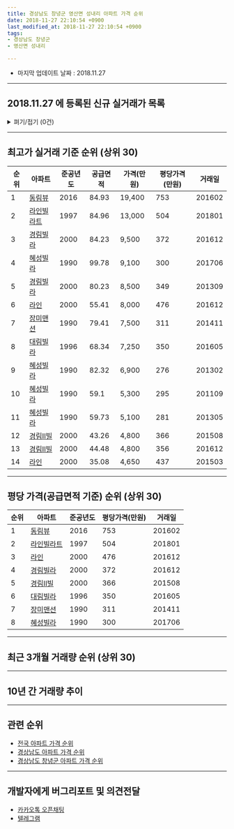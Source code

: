 ```yaml
---
title: 경상남도 창녕군 영산면 성내리 아파트 가격 순위
date: 2018-11-27 22:10:54 +0900
last_modified_at: 2018-11-27 22:10:54 +0900
tags:
- 경상남도 창녕군
- 영산면 성내리

---
```


* 마지막 업데이트 날짜 : 2018.11.27

---

## 2018.11.27 에 등록된 신규 실거래가 목록

<details>
<summary>펴기/접기 (0건)</summary>
<div markdown="1">

|아파트|준공년도|공급면적|가격(만원)|평당가격(만원)|거래일|
|---|---|---|---|---|---|
|없음||||||


</div>
</details>

---

## 최고가 실거래 기준 순위 (상위 30)


|순위|아파트|준공년도|공급면적|가격(만원)|평당가격(만원)|거래일|
|---|---|---|---|---|---|---|
|1|[동림뷰](https://search.naver.com/search.naver?query=%EA%B2%BD%EC%83%81%EB%82%A8%EB%8F%84+%EC%B0%BD%EB%85%95%EA%B5%B0+%EC%98%81%EC%82%B0%EB%A9%B4+%EC%84%B1%EB%82%B4%EB%A6%AC+%EB%8F%99%EB%A6%BC%EB%B7%B0)|2016|84.93|19,400|753|201602|
|2|[라인빌라트](https://search.naver.com/search.naver?query=%EA%B2%BD%EC%83%81%EB%82%A8%EB%8F%84+%EC%B0%BD%EB%85%95%EA%B5%B0+%EC%98%81%EC%82%B0%EB%A9%B4+%EC%84%B1%EB%82%B4%EB%A6%AC+%EB%9D%BC%EC%9D%B8%EB%B9%8C%EB%9D%BC%ED%8A%B8)|1997|84.96|13,000|504|201801|
|3|[경림빌라](https://search.naver.com/search.naver?query=%EA%B2%BD%EC%83%81%EB%82%A8%EB%8F%84+%EC%B0%BD%EB%85%95%EA%B5%B0+%EC%98%81%EC%82%B0%EB%A9%B4+%EC%84%B1%EB%82%B4%EB%A6%AC+%EA%B2%BD%EB%A6%BC%EB%B9%8C%EB%9D%BC)|2000|84.23|9,500|372|201612|
|4|[혜성빌라](https://search.naver.com/search.naver?query=%EA%B2%BD%EC%83%81%EB%82%A8%EB%8F%84+%EC%B0%BD%EB%85%95%EA%B5%B0+%EC%98%81%EC%82%B0%EB%A9%B4+%EC%84%B1%EB%82%B4%EB%A6%AC+%ED%98%9C%EC%84%B1%EB%B9%8C%EB%9D%BC)|1990|99.78|9,100|300|201706|
|5|[경림빌라](https://search.naver.com/search.naver?query=%EA%B2%BD%EC%83%81%EB%82%A8%EB%8F%84+%EC%B0%BD%EB%85%95%EA%B5%B0+%EC%98%81%EC%82%B0%EB%A9%B4+%EC%84%B1%EB%82%B4%EB%A6%AC+%EA%B2%BD%EB%A6%BC%EB%B9%8C%EB%9D%BC)|2000|80.23|8,500|349|201309|
|6|[라인](https://search.naver.com/search.naver?query=%EA%B2%BD%EC%83%81%EB%82%A8%EB%8F%84+%EC%B0%BD%EB%85%95%EA%B5%B0+%EC%98%81%EC%82%B0%EB%A9%B4+%EC%84%B1%EB%82%B4%EB%A6%AC+%EB%9D%BC%EC%9D%B8)|2000|55.41|8,000|476|201612|
|7|[장미맨션](https://search.naver.com/search.naver?query=%EA%B2%BD%EC%83%81%EB%82%A8%EB%8F%84+%EC%B0%BD%EB%85%95%EA%B5%B0+%EC%98%81%EC%82%B0%EB%A9%B4+%EC%84%B1%EB%82%B4%EB%A6%AC+%EC%9E%A5%EB%AF%B8%EB%A7%A8%EC%85%98)|1990|79.41|7,500|311|201411|
|8|[대림빌라](https://search.naver.com/search.naver?query=%EA%B2%BD%EC%83%81%EB%82%A8%EB%8F%84+%EC%B0%BD%EB%85%95%EA%B5%B0+%EC%98%81%EC%82%B0%EB%A9%B4+%EC%84%B1%EB%82%B4%EB%A6%AC+%EB%8C%80%EB%A6%BC%EB%B9%8C%EB%9D%BC)|1996|68.34|7,250|350|201605|
|9|[혜성빌라](https://search.naver.com/search.naver?query=%EA%B2%BD%EC%83%81%EB%82%A8%EB%8F%84+%EC%B0%BD%EB%85%95%EA%B5%B0+%EC%98%81%EC%82%B0%EB%A9%B4+%EC%84%B1%EB%82%B4%EB%A6%AC+%ED%98%9C%EC%84%B1%EB%B9%8C%EB%9D%BC)|1990|82.32|6,900|276|201302|
|10|[혜성빌라](https://search.naver.com/search.naver?query=%EA%B2%BD%EC%83%81%EB%82%A8%EB%8F%84+%EC%B0%BD%EB%85%95%EA%B5%B0+%EC%98%81%EC%82%B0%EB%A9%B4+%EC%84%B1%EB%82%B4%EB%A6%AC+%ED%98%9C%EC%84%B1%EB%B9%8C%EB%9D%BC)|1990|59.1|5,300|295|201109|
|11|[혜성빌라](https://search.naver.com/search.naver?query=%EA%B2%BD%EC%83%81%EB%82%A8%EB%8F%84+%EC%B0%BD%EB%85%95%EA%B5%B0+%EC%98%81%EC%82%B0%EB%A9%B4+%EC%84%B1%EB%82%B4%EB%A6%AC+%ED%98%9C%EC%84%B1%EB%B9%8C%EB%9D%BC)|1990|59.73|5,100|281|201305|
|12|[경림Ⅱ빌](https://search.naver.com/search.naver?query=%EA%B2%BD%EC%83%81%EB%82%A8%EB%8F%84+%EC%B0%BD%EB%85%95%EA%B5%B0+%EC%98%81%EC%82%B0%EB%A9%B4+%EC%84%B1%EB%82%B4%EB%A6%AC+%EA%B2%BD%EB%A6%BC%E2%85%A1%EB%B9%8C)|2000|43.26|4,800|366|201508|
|13|[경림Ⅱ빌](https://search.naver.com/search.naver?query=%EA%B2%BD%EC%83%81%EB%82%A8%EB%8F%84+%EC%B0%BD%EB%85%95%EA%B5%B0+%EC%98%81%EC%82%B0%EB%A9%B4+%EC%84%B1%EB%82%B4%EB%A6%AC+%EA%B2%BD%EB%A6%BC%E2%85%A1%EB%B9%8C)|2000|44.48|4,800|356|201612|
|14|[라인](https://search.naver.com/search.naver?query=%EA%B2%BD%EC%83%81%EB%82%A8%EB%8F%84+%EC%B0%BD%EB%85%95%EA%B5%B0+%EC%98%81%EC%82%B0%EB%A9%B4+%EC%84%B1%EB%82%B4%EB%A6%AC+%EB%9D%BC%EC%9D%B8)|2000|35.08|4,650|437|201503|


---

## 평당 가격(공급면적 기준) 순위 (상위 30)


|순위|아파트|준공년도|평당가격(만원)|거래일|
|---|---|---|---|---|
|1|[동림뷰](https://search.naver.com/search.naver?query=%EA%B2%BD%EC%83%81%EB%82%A8%EB%8F%84+%EC%B0%BD%EB%85%95%EA%B5%B0+%EC%98%81%EC%82%B0%EB%A9%B4+%EC%84%B1%EB%82%B4%EB%A6%AC+%EB%8F%99%EB%A6%BC%EB%B7%B0)|2016|753|201602|
|2|[라인빌라트](https://search.naver.com/search.naver?query=%EA%B2%BD%EC%83%81%EB%82%A8%EB%8F%84+%EC%B0%BD%EB%85%95%EA%B5%B0+%EC%98%81%EC%82%B0%EB%A9%B4+%EC%84%B1%EB%82%B4%EB%A6%AC+%EB%9D%BC%EC%9D%B8%EB%B9%8C%EB%9D%BC%ED%8A%B8)|1997|504|201801|
|3|[라인](https://search.naver.com/search.naver?query=%EA%B2%BD%EC%83%81%EB%82%A8%EB%8F%84+%EC%B0%BD%EB%85%95%EA%B5%B0+%EC%98%81%EC%82%B0%EB%A9%B4+%EC%84%B1%EB%82%B4%EB%A6%AC+%EB%9D%BC%EC%9D%B8)|2000|476|201612|
|4|[경림빌라](https://search.naver.com/search.naver?query=%EA%B2%BD%EC%83%81%EB%82%A8%EB%8F%84+%EC%B0%BD%EB%85%95%EA%B5%B0+%EC%98%81%EC%82%B0%EB%A9%B4+%EC%84%B1%EB%82%B4%EB%A6%AC+%EA%B2%BD%EB%A6%BC%EB%B9%8C%EB%9D%BC)|2000|372|201612|
|5|[경림Ⅱ빌](https://search.naver.com/search.naver?query=%EA%B2%BD%EC%83%81%EB%82%A8%EB%8F%84+%EC%B0%BD%EB%85%95%EA%B5%B0+%EC%98%81%EC%82%B0%EB%A9%B4+%EC%84%B1%EB%82%B4%EB%A6%AC+%EA%B2%BD%EB%A6%BC%E2%85%A1%EB%B9%8C)|2000|366|201508|
|6|[대림빌라](https://search.naver.com/search.naver?query=%EA%B2%BD%EC%83%81%EB%82%A8%EB%8F%84+%EC%B0%BD%EB%85%95%EA%B5%B0+%EC%98%81%EC%82%B0%EB%A9%B4+%EC%84%B1%EB%82%B4%EB%A6%AC+%EB%8C%80%EB%A6%BC%EB%B9%8C%EB%9D%BC)|1996|350|201605|
|7|[장미맨션](https://search.naver.com/search.naver?query=%EA%B2%BD%EC%83%81%EB%82%A8%EB%8F%84+%EC%B0%BD%EB%85%95%EA%B5%B0+%EC%98%81%EC%82%B0%EB%A9%B4+%EC%84%B1%EB%82%B4%EB%A6%AC+%EC%9E%A5%EB%AF%B8%EB%A7%A8%EC%85%98)|1990|311|201411|
|8|[혜성빌라](https://search.naver.com/search.naver?query=%EA%B2%BD%EC%83%81%EB%82%A8%EB%8F%84+%EC%B0%BD%EB%85%95%EA%B5%B0+%EC%98%81%EC%82%B0%EB%A9%B4+%EC%84%B1%EB%82%B4%EB%A6%AC+%ED%98%9C%EC%84%B1%EB%B9%8C%EB%9D%BC)|1990|300|201706|


---

## 최근 3개월 거래량 순위 (상위 30)


<div style="width:100%;">
    <canvas id="deal_count_ranking" height="26"></canvas>
</div>


<script>
new Chart(document.getElementById("deal_count_ranking"), {
    type: 'horizontalBar',
    data: {
        labels: ['장미맨션', '라인'],
        datasets: [{
            label: '실거래 수',
            data: [1, 1],
            borderColor: "rgba(255, 0, 128, 1)",
            backgroundColor: "rgba(255, 0, 128, 0.5)",
            fill: false,
        }]
    },
    options: {
        responsive: true,
        title: {
            display: true,
            text: '최근 3개월 거래량 순위'
        },
        tooltips: {
            mode: 'index',
            intersect: false,
            callbacks: {
                title: function(tooltipItems, data) {
                    return "실거래 수:";
                },
                label: function(tooltipItem, data) {
                    return data.labels[tooltipItem.index] + ": " + tooltipItem.xLabel;
                }
            }
        },
        hover: {
            mode: 'nearest',
            intersect: true
        },
        scales: {
            xAxes: [{
                display: true,
                scaleLabel: {
                    display: true,
                    labelString: '실거래 수'
                },
                ticks: {
                    suggestedMin: 0,
                }
            }],
            yAxes: [{
                display: true,
                ticks: {
                    autoSkip: false,
                    callback: function(value, index, values) {
                        if (value.length > 10)
                            return value.substr(0, 8) + "...";
                        else
                            return value;
                    }
                },
                scaleLabel: {
                    display: false,
                }
            }]
        }
    }
});

</script>


---

## 10년 간 거래량 추이


<div style="width:100%;">
    <canvas id="deal_progress" height="300"></canvas>
</div>

<script>
new Chart(document.getElementById("deal_progress"), {
    type: 'line',
    data: {
        labels: ['200811','200812','200901','200902','200903','200904','200905','200906','200907','200908','200909','200910','200911','200912','201001','201002','201003','201004','201005','201006','201007','201008','201009','201010','201011','201012','201101','201102','201103','201104','201105','201106','201107','201108','201109','201110','201111','201112','201201','201202','201203','201204','201205','201206','201207','201208','201209','201210','201211','201212','201301','201302','201303','201304','201305','201306','201307','201308','201309','201310','201311','201312','201401','201402','201403','201404','201405','201406','201407','201408','201409','201410','201411','201412','201501','201502','201503','201504','201505','201506','201507','201508','201509','201510','201511','201512','201601','201602','201603','201604','201605','201606','201607','201608','201609','201610','201611','201612','201701','201702','201703','201704','201705','201706','201707','201708','201709','201710','201711','201712','201801','201802','201803','201804','201805','201806','201807','201808','201809','201810','201811'],
        datasets: [{
            label: '실거래 수',
            pointRadius: 1,
            data: [0, 0, 0, 2, 1, 1, 1, 3, 0, 1, 0, 1, 1, 3, 1, 11, 12, 3, 0, 0, 3, 2, 2, 2, 2, 3, 1, 2, 0, 2, 2, 1, 1, 2, 2, 1, 0, 1, 1, 3, 2, 2, 0, 0, 2, 1, 1, 0, 0, 2, 0, 1, 1, 0, 2, 0, 0, 1, 3, 1, 0, 3, 1, 2, 3, 0, 1, 0, 0, 1, 1, 2, 2, 0, 0, 2, 3, 1, 2, 0, 1, 4, 1, 1, 1, 1, 2, 2, 2, 1, 2, 0, 3, 1, 2, 0, 1, 3, 1, 2, 1, 0, 2, 1, 6, 0, 0, 3, 1, 0, 3, 1, 1, 0, 0, 0, 0, 1, 1, 1, 0],
            borderColor: "rgba(255, 201, 14, 1)",
            backgroundColor: "rgba(255, 201, 14, 0.5)",
            fill: true,
        }]
    },
    options: {
        responsive: true,
        title: {
            display: true,
            text: '10년간 거래량 추이'
        },
        tooltips: {
            mode: 'index',
            intersect: false,
        },
        hover: {
            mode: 'nearest',
            intersect: true
        },
        scales: {
            xAxes: [{
                display: true,
                scaleLabel: {
                    display: true,
                    labelString: '년/월'
                }
            }],
            yAxes: [{
                display: true,
                ticks: {
                    suggestedMin: 0,
                },
                scaleLabel: {
                    display: true,
                    labelString: '실거래 수'
                }
            }]
        }
    }
});

</script>


---

## 관련 순위

- [전국 아파트 가격 순위](https://inasie.github.io/apt-ranking/전국)
- [경상남도 아파트 가격 순위](https://inasie.github.io/apt-ranking/경상남도)
- [경상남도 창녕군 아파트 가격 순위](https://inasie.github.io/apt-ranking/경상남도-창녕군)


---

## 개발자에게 버그리포트 및 의견전달

- [카카오톡 오픈채팅](https://open.kakao.com/o/gLJUAP4)
- [텔레그램](https://t.me/inasie)

